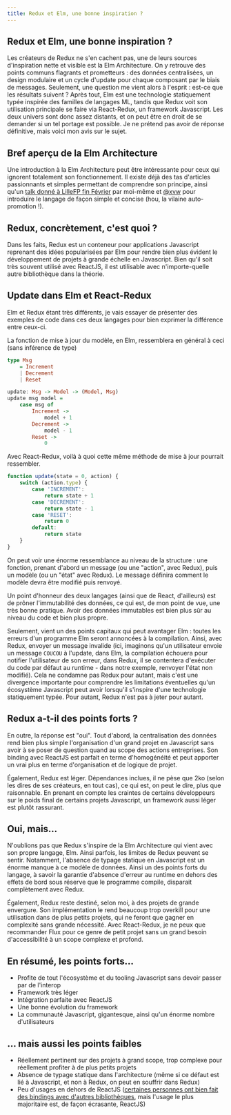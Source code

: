 ```yaml
---
title: Redux et Elm, une bonne inspiration ?
---
```


## Redux et Elm, une bonne inspiration ?

Les créateurs de Redux ne s'en cachent pas, une de leurs sources d'inspiration nette et visible est la Elm Architecture. On y retrouve des points communs flagrants et prometteurs : des données centralisées, un design modulaire et un cycle d'update pour chaque composant par le biais de messages. Seulement, une question me vient alors à l'esprit : est-ce que les résultats suivent ? Après tout, Elm est une technologie statiquement typée inspirée des familles de langages ML, tandis que Redux voit son utilisation principale se faire via React-Redux, un framework Javascript. Les deux univers sont donc assez distants, et on peut être en droit de se demander si un tel portage est possible. Je ne prétend pas avoir de réponse définitive, mais voici mon avis sur le sujet.

## Bref aperçu de la Elm Architecture

Une introduction à la Elm Architecture peut être intéressante pour ceux qui ignorent totalement son fonctionnement. Il existe déjà des tas d'articles passionnants et simples permettant de comprendre son principe, ainsi qu'un [talk donné à LilleFP fin Février](https://www.youtube.com/watch?v=rVZRCXutfng) par moi-même et [@xvw](https://github.com/xvw) pour introduire le langage de façon simple et concise (hou, la vilaine auto-promotion !).

## Redux, concrètement, c'est quoi ?

Dans les faits, Redux est un conteneur pour applications Javascript reprenant des idées popularisées par Elm pour rendre bien plus évident le développement de projets à grande échelle en Javascript. Bien qu'il soit très souvent utilisé avec ReactJS, il est utilisable avec n'importe-quelle autre bibliothèque dans la théorie.

## Update dans Elm et React-Redux

Elm et Redux étant très différents, je vais essayer de présenter des exemples de code dans ces deux langages pour bien exprimer la différence entre ceux-ci.

La fonction de mise à jour du modèle, en Elm, ressemblera en général à ceci (sans inférence de type)

```haskell
type Msg
	= Increment
	| Decrement
	| Reset

update: Msg -> Model -> (Model, Msg)
update msg model =
	case msg of
		Increment ->
			model + 1
		Decrement ->
			model - 1
		Reset ->
			0
```

Avec React-Redux, voilà à quoi cette même méthode de mise à jour pourrait ressembler.

```javascript
function update(state = 0, action) {
	switch (action.type) {
    	case 'INCREMENT':
      		return state + 1
    	case 'DECREMENT':
    		return state - 1
     	case 'RESET':
      		return 0
      	default:
        	return state
	}
}
```

On peut voir une énorme ressemblance au niveau de la structure : une fonction, prenant d'abord un message (ou une "action", avec Redux), puis un modèle (ou un "état" avec Redux). Le message définira comment le modèle devra être modifié puis renvoyé.

Un point d'honneur des deux langages (ainsi que de React, d'ailleurs) est de prôner l'immutabilité des données, ce qui est, de mon point de vue, une très bonne pratique. Avoir des données immutables est bien plus sûr au niveau du code et bien plus propre.

Seulement, vient un des points capitaux qui peut avantager Elm : toutes les erreurs d'un programme Elm seront annoncées à la compilation. Ainsi, avec Redux, envoyer un message invalide (ici, imaginons qu'un utilisateur envoie un message `COUCOU` à l'update, dans Elm, la compilation échouera pour notifier l'utilisateur de son erreur, dans Redux, il se contentera d'exécuter du code par défaut au runtime - dans notre exemple, renvoyer l'état non modifié). Cela ne condamne pas Redux pour autant, mais c'est une divergence importante pour comprendre les limitations éventuelles qu'un écosystème Javascript peut avoir lorsqu'il s'inspire d'une technologie statiquement typée. Pour autant, Redux n'est pas à jeter pour autant.

## Redux a-t-il des points forts ?

En outre, la réponse est "oui". Tout d'abord, la centralisation des données rend bien plus simple l'organisation d'un grand projet en Javascript sans avoir à se poser de question quand au scope des actions entreprises. Son binding avec ReactJS est parfait en terme d'homogénéité et peut apporter un vrai plus en terme d'organisation et de logique de projet.

Également, Redux est léger. Dépendances inclues, il ne pèse que 2ko (selon les dires de ses créateurs, en tout cas), ce qui est, on peut le dire, plus que raisonnable. En prenant en compte les craintes de certains développeurs sur le poids final de certains projets Javascript, un framework aussi léger est plutôt rassurant.

## Oui, mais...

N'oublions pas que Redux s'inspire de la Elm Architecture qui vient avec son propre langage, Elm. Ainsi parfois, les limites de Redux peuvent se sentir. Notamment, l'absence de typage statique en Javascript est un énorme manque à ce modèle de données. Ainsi un des points forts du langage, à savoir la garantie d'absence d'erreur au runtime en dehors des effets de bord sous réserve que le programme compile, disparait complètement avec Redux.

Également, Redux reste destiné, selon moi, à des projets de grande envergure. Son implémentation le rend beaucoup trop overkill pour une utilisation dans de plus petits projets, qui ne feront que gagner en complexité sans grande nécessité. Avec React-Redux, je ne peux que recommander Flux pour ce genre de petit projet sans un grand besoin d'accessibilité à un scope complexe et profond.

## En résumé, les points forts...

- Profite de tout l'écosystème et du tooling Javascript sans devoir passer par de l'interop
- Framework très léger
- Intégration parfaite avec ReactJS
- Une bonne évolution du framework
- La communauté Javascript, gigantesque, ainsi qu'un énorme nombre d'utilisateurs

## ... mais aussi les points faibles

- Réellement pertinent sur des projets à grand scope, trop complexe pour réellement profiter à de plus petits projets
- Absence de typage statique dans l'architecture (même si ce défaut est lié à Javascript, et non à Redux, on peut en souffrir dans Redux)
- Peu d'usages en dehors de ReactJS ([certaines personnes ont bien fait des bindings avec d'autres bibliothèques](https://github.com/markerikson/react-redux-links/blob/master/redux-without-react.md), mais l'usage le plus majoritaire est, de façon écrasante, ReactJS)